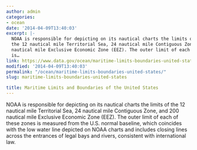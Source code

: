 ```yaml
---
author: admin
categories:
- ocean
date: '2014-04-09T13:40:03'
excerpt: |-
  NOAA is responsible for depicting on its nautical charts the limits of
  the 12 nautical mile Territorial Sea, 24 nautical mile Contiguous Zone, and 200
  nautical mile Exclusive Economic Zone (EEZ). The outer limit of each of these zones
  is…
link: https://www.data.gov/ocean/maritime-limits-boundaries-united-states/
modified: '2014-04-09T13:40:03'
permalink: "/ocean/maritime-limits-boundaries-united-states/"
slug: maritime-limits-boundaries-united-states

title: Maritime Limits and Boundaries of the United States
---
```


NOAA is responsible for depicting on its nautical charts the limits of the 12 nautical mile Territorial Sea, 24 nautical mile Contiguous Zone, and 200 nautical mile Exclusive Economic Zone (EEZ). The outer limit of each of these zones is measured from the U.S. normal baseline, which coincides with the low water line depicted on NOAA charts and includes closing lines across the entrances of legal bays and rivers, consistent with international law.
